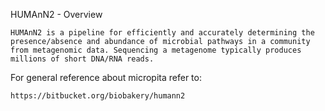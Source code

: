 HUMAnN2 - Overview

```
HUMAnN2 is a pipeline for efficiently and accurately determining the presence/absence and abundance of microbial pathways in a community from metagenomic data. Sequencing a metagenome typically produces millions of short DNA/RNA reads.
```
For general reference about micropita refer to: 
```
https://bitbucket.org/biobakery/humann2
```


